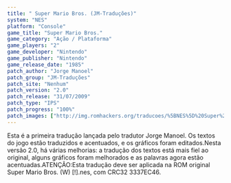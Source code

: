 ```yaml
---
title: " Super Mario Bros. (JM-Traduções)"
system: "NES"
platform: "Console"
game_title: "Super Mario Bros."
game_category: "Ação / Plataforma"
game_players: "2"
game_developer: "Nintendo"
game_publisher: "Nintendo"
game_release_date: "1985"
patch_author: "Jorge Manoel"
patch_group: "JM-Traduções"
patch_site: "Nenhum"
patch_version: "2.0"
patch_release: "31/07/2009"
patch_type: "IPS"
patch_progress: "100%"
patch_images: ["http://img.romhackers.org/traducoes/%5BNES%5D%20Super%20Mario%20Bros.%20-%20JM-Tradu%C3%A7%C3%B5es%20-%201.png","http://img.romhackers.org/traducoes/%5BNES%5D%20Super%20Mario%20Bros.%20-%20JM-Tradu%C3%A7%C3%B5es%20-%202.png","http://img.romhackers.org/traducoes/%5BNES%5D%20Super%20Mario%20Bros.%20-%20JM-Tradu%C3%A7%C3%B5es%20-%203.png"]
---
```

Esta é a primeira tradução lançada pelo tradutor Jorge Manoel. Os textos do jogo estão traduzidos e acentuados, e os gráficos foram editados.Nesta versão 2.0, há várias melhorias: a tradução dos textos está mais fiel ao original, alguns gráficos foram melhorados e as palavras agora estão acentuadas.ATENÇÃO:Esta tradução deve ser aplicada na ROM original Super Mario Bros. (W) [!].nes, com CRC32 3337EC46.